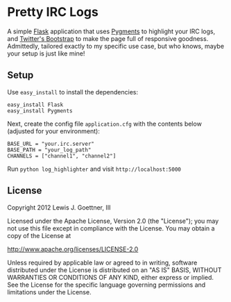 # Pretty IRC Logs

A simple [Flask](http://flask.pocoo.org/) application that uses [Pygments](http://pygments.org/) to highlight your IRC logs, and [Twitter's Bootstrap](http://twitter.github.com/bootstrap/index.html) to make the page full of responsive goodness. Admittedly, tailored exactly to my specific use case, but who knows, maybe your setup is just like mine! 

## Setup

Use `easy_install` to install the dependencies:

    easy_install Flask
    easy_install Pygments

Next, create the config file `application.cfg` with the contents below (adjusted for your environment):

    BASE_URL = "your.irc.server"
    BASE_PATH = "your_log_path"
    CHANNELS = ["channel1", "channel2"]

Run `python log_highlighter` and visit `http://localhost:5000`

## License

Copyright 2012 Lewis J. Goettner, III

Licensed under the Apache License, Version 2.0 (the "License");
you may not use this file except in compliance with the License.
You may obtain a copy of the License at

  http://www.apache.org/licenses/LICENSE-2.0

Unless required by applicable law or agreed to in writing, software
distributed under the License is distributed on an "AS IS" BASIS,
WITHOUT WARRANTIES OR CONDITIONS OF ANY KIND, either express or implied.
See the License for the specific language governing permissions and
limitations under the License.